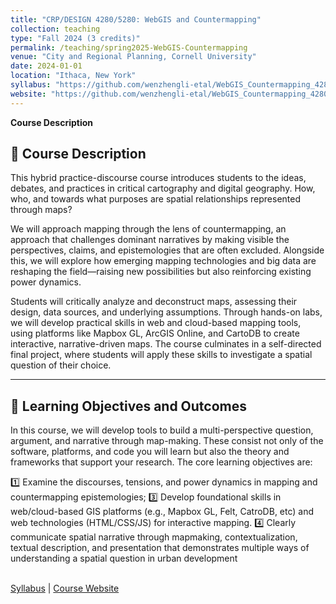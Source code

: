 ```yaml
---
title: "CRP/DESIGN 4280/5280: WebGIS and Countermapping"
collection: teaching
type: "Fall 2024 (3 credits)"
permalink: /teaching/spring2025-WebGIS-Countermapping
venue: "City and Regional Planning, Cornell University"
date: 2024-01-01
location: "Ithaca, New York"
syllabus: "https://github.com/wenzhengli-etal/WebGIS_Countermapping_4280_5280/raw/main/Syllabus/mapping_countermapping_syllabus_fall24.pdf"
website: "https://github.com/wenzhengli-etal/WebGIS_Countermapping_4280_5280"
---
```


**Course Description**

## 📌 Course Description  
This hybrid practice-discourse course introduces students to the ideas, debates, and practices in critical cartography and digital geography. How, who, and towards what purposes are spatial relationships represented through maps?  

We will approach mapping through the lens of countermapping, an approach that challenges dominant narratives by making visible the perspectives, claims, and epistemologies that are often excluded. Alongside this, we will explore how emerging mapping technologies and big data are reshaping the field—raising new possibilities but also reinforcing existing power dynamics.

Students will critically analyze and deconstruct maps, assessing their design, data sources, and underlying assumptions. Through hands-on labs, we will develop practical skills in web and cloud-based mapping tools, using platforms like Mapbox GL, ArcGIS Online, and CartoDB to create interactive, narrative-driven maps. The course culminates in a self-directed final project, where students will apply these skills to investigate a spatial question of their choice.

---

## 🎯 Learning Objectives and Outcomes  
In this course, we will develop tools to build a multi-perspective question, argument, and narrative through map-making. These consist not only of the software, platforms, and code you will learn but also the theory and frameworks that support your research. The core learning objectives are:  

1️⃣ Examine the discourses, tensions, and power dynamics in mapping and countermapping epistemologies;
3️⃣ Develop foundational skills in web/cloud-based GIS platforms (e.g., Mapbox GL, Felt, CatroDB, etc) and web technologies (HTML/CSS/JS) for interactive mapping. 
4️⃣ Clearly communicate spatial narrative through mapmaking, contextualization, textual description, and presentation that demonstrates multiple ways of understanding a spatial question in urban development  
 <br/>

[Syllabus](https://github.com/wenzhengli-etal/WebGIS_Countermapping_4280_5280/raw/main/Syllabus/mapping_countermapping_syllabus_fall24.pdf) | [Course Website](https://github.com/wenzhengli-etal/WebGIS_Countermapping_4280_5280)
